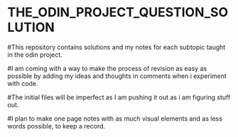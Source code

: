 # THE_ODIN_PROJECT_QUESTION_SOLUTION

#This repository contains solutions and my notes for each subtopic taught in the odin project.

#I am coming with a way to make the process of revision as easy as possible by adding my ideas and thoughts in comments when i experiment with code.


#The initial files will be imperfect as I am pushing it out as i am figuring stuff out.


#I plan to make one page notes with as much visual elements and as less words possible, to keep a record.


